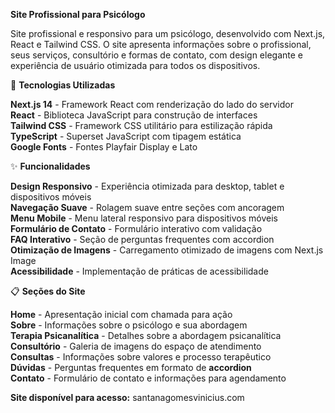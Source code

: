 <b>Site Profissional para Psicólogo</b>

Site profissional e responsivo para um psicólogo, desenvolvido com Next.js, React e Tailwind CSS. O site apresenta informações sobre o profissional, seus serviços, consultório e formas de contato, com design elegante e experiência de usuário otimizada para todos os dispositivos.

🚀 <b>Tecnologias Utilizadas</b>

<b>Next.js 14</b> - Framework React com renderização do lado do servidor<br>
<b>React</b> - Biblioteca JavaScript para construção de interfaces<br>
<b>Tailwind CSS</b> - Framework CSS utilitário para estilização rápida<br>
<b>TypeScript</b> - Superset JavaScript com tipagem estática<br>
<b>Google Fonts</b> - Fontes Playfair Display e Lato<br>

✨ <b>Funcionalidades</b>

<b>Design Responsivo</b> - Experiência otimizada para desktop, tablet e dispositivos móveis<br>
<b>Navegação Suave</b> - Rolagem suave entre seções com ancoragem<br>
<b>Menu Mobile</b> - Menu lateral responsivo para dispositivos móveis<br>
<b>Formulário de Contato</b> - Formulário interativo com validação<br>
<b>FAQ Interativo</b> - Seção de perguntas frequentes com accordion<br>
<b>Otimização de Imagens</b> - Carregamento otimizado de imagens com Next.js Image<br>
<b>Acessibilidade</b> - Implementação de práticas de acessibilidade<br>

📋 <b>Seções do Site</b>

<b>Home</b> - Apresentação inicial com chamada para ação<br>
<b>Sobre</b> - Informações sobre o psicólogo e sua abordagem<br>
<b>Terapia Psicanalítica</b> - Detalhes sobre a abordagem psicanalítica<br>
<b>Consultório</b> - Galeria de imagens do espaço de atendimento<br>
<b>Consultas</b> - Informações sobre valores e processo terapêutico<br>
<b>Dúvidas</b> - Perguntas frequentes em formato de <b>accordion</b><br>
<b>Contato</b> - Formulário de contato e informações para agendamento<br>

<b>Site disponível para acesso:</b> santanagomesvinicius.com
